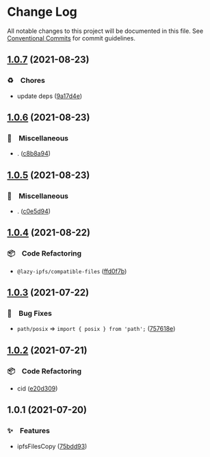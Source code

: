 # Change Log

All notable changes to this project will be documented in this file.
See [Conventional Commits](https://conventionalcommits.org) for commit guidelines.

## [1.0.7](https://github.com/bluelovers/ws-ipfs/compare/@lazy-ipfs/compatible-files@1.0.6...@lazy-ipfs/compatible-files@1.0.7) (2021-08-23)


### ♻️　Chores

* update deps ([9a17d4e](https://github.com/bluelovers/ws-ipfs/commit/9a17d4e55367a4fb17b4c1f65ed896ffbd593049))





## [1.0.6](https://github.com/bluelovers/ws-ipfs/compare/@lazy-ipfs/compatible-files@1.0.5...@lazy-ipfs/compatible-files@1.0.6) (2021-08-23)


### 🔖　Miscellaneous

* . ([c8b8a94](https://github.com/bluelovers/ws-ipfs/commit/c8b8a947fc49821a73a84cb79f1878d588fcd564))





## [1.0.5](https://github.com/bluelovers/ws-ipfs/compare/@lazy-ipfs/compatible-files@1.0.4...@lazy-ipfs/compatible-files@1.0.5) (2021-08-23)


### 🔖　Miscellaneous

* . ([c0e5d94](https://github.com/bluelovers/ws-ipfs/commit/c0e5d94a1f4a528d4becb1ff4e3cbf0ae4dcbfed))





## [1.0.4](https://github.com/bluelovers/ws-ipfs/compare/@lazy-ipfs/compatible-files@1.0.3...@lazy-ipfs/compatible-files@1.0.4) (2021-08-22)


### 📦　Code Refactoring

* `@lazy-ipfs/compatible-files` ([ffd0f7b](https://github.com/bluelovers/ws-ipfs/commit/ffd0f7bc84ee9e725846af5afcf99ccdea96f2ce))





## [1.0.3](https://github.com/bluelovers/ws-ipfs/compare/@lazy-ipfs/compatible-files@1.0.2...@lazy-ipfs/compatible-files@1.0.3) (2021-07-22)


### 🐛　Bug Fixes

* `path/posix` => `import { posix } from 'path';` ([757618e](https://github.com/bluelovers/ws-ipfs/commit/757618e4eef7f418c6e708ec53a5755642020904))





## [1.0.2](https://github.com/bluelovers/ws-ipfs/compare/@lazy-ipfs/compatible-files@1.0.1...@lazy-ipfs/compatible-files@1.0.2) (2021-07-21)


### 📦　Code Refactoring

* cid ([e20d309](https://github.com/bluelovers/ws-ipfs/commit/e20d309716b4d4a2473725319e9a2172ee811415))





## 1.0.1 (2021-07-20)


### ✨　Features

* ipfsFilesCopy ([75bdd93](https://github.com/bluelovers/ws-ipfs/commit/75bdd93d885615fd2596ecf58175b328bc04c804))
